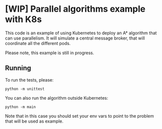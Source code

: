# [WIP] Parallel algorithms example with K8s

This code is an example of using Kubernetes to deploy an A* algorithm that can use parallelism. 
It will simulate a central message broker, that will coordinate all the different pods.

Please note, this example is still in progress.

## Running

To run the tests, please:

    python -m unittest

You can also run the algorithm outside Kubernetes:

    python -m main

Note that in this case you should set your env vars to point to the problem that will be used as example.
